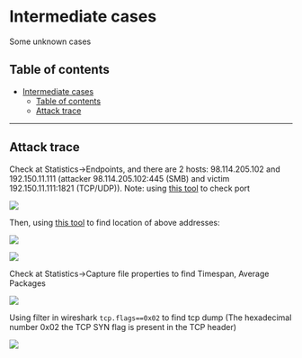 # Intermediate cases

Some unknown cases

## Table of contents

- [Intermediate cases](#intermediate-cases)
  - [Table of contents](#table-of-contents)
  - [Attack trace](#attack-trace)

---

## Attack trace

Check at Statistics->Endpoints, and there are 2 hosts: 98.114.205.102 and 192.150.11.111 (attacker 98.114.205.102:445 (SMB) and victim 192.150.11.111:1821 (TCP/UDP)). Note: using [this tool](https://www.adminsub.net/tcp-udp-port-finder/) to check port

![](https://i.ibb.co/vwqNRx8/Screenshot-2023-03-24-131504.png)

Then, using [this tool](https://www.whatismyip.com/ip-address-lookup/) to find location of above addresses:

![](https://i.ibb.co/tqSV26v/Screenshot-2023-03-24-131815.png)

![](https://i.ibb.co/fHStvPs/Screenshot-2023-03-24-131923.png)

Check at Statistics->Capture file properties to find Timespan, Average Packages

![](https://i.ibb.co/9cxLXyg/Screenshot-2023-03-24-132536.png)

Using filter in wireshark `tcp.flags==0x02` to find tcp dump (The hexadecimal number 0x02 the TCP SYN flag is present in the TCP header)

![](https://i.ibb.co/6vhF3KC/Screenshot-2023-03-24-132059.png)





